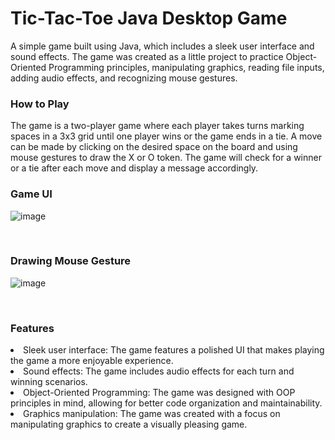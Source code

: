 # Tic-Tac-Toe Java Desktop Game

A simple game built using Java, which includes a sleek user interface and sound effects. The game was created as a little project to practice Object-Oriented Programming principles, manipulating graphics, reading file inputs, adding audio effects, and recognizing mouse gestures.
 
<h3>How to Play</h3>
The game is a two-player game where each player takes turns marking spaces in a 3x3 grid until one player wins or the game ends in a tie.
A move can be made by clicking on the desired space on the board and using mouse gestures to draw the X or O token. The game will check for a winner or a tie after each move and display a message accordingly.

<h3>Game UI</h3>

![image](https://user-images.githubusercontent.com/112799550/226620293-13697939-6dab-412d-9472-4a8c71ac942b.png)

<br>

<h3>Drawing Mouse Gesture</h3>

![image](https://user-images.githubusercontent.com/112799550/226621808-2ee52fda-6ecb-4ed0-86ec-50636f967c7b.png)

<br>

<h3>Features</h3>
<li>Sleek user interface: The game features a polished UI that makes playing the game a more enjoyable experience.</li>
<li>Sound effects: The game includes audio effects for each turn and winning scenarios.</li>
<li>Object-Oriented Programming: The game was designed with OOP principles in mind, allowing for better code organization and maintainability.</li>
<li>Graphics manipulation: The game was created with a focus on manipulating graphics to create a visually pleasing game.</li>


